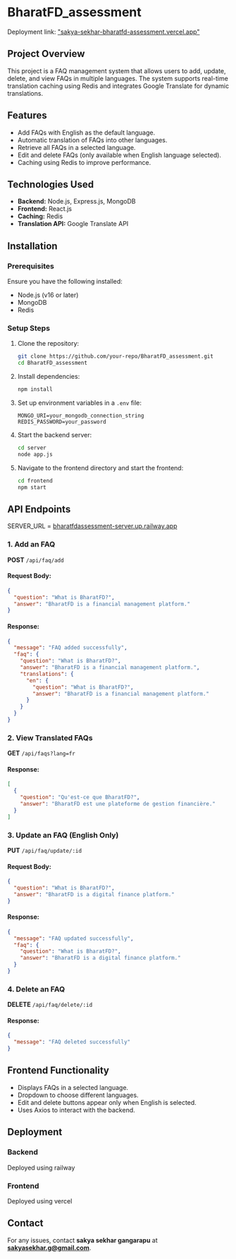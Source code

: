 # BharatFD_assessment

Deployment link: ["sakya-sekhar-bharatfd-assessment.vercel.app"](https://sakya-sekhar-bharatfd-assessment.vercel.app/)
## Project Overview
This project is a FAQ management system that allows users to add, update, delete, and view FAQs in multiple languages. The system supports real-time translation caching using Redis and integrates Google Translate for dynamic translations.

## Features
- Add FAQs with English as the default language.
- Automatic translation of FAQs into other languages.
- Retrieve all FAQs in a selected language.
- Edit and delete FAQs (only available when English language selected).
- Caching using Redis to improve performance.

## Technologies Used
- **Backend:** Node.js, Express.js, MongoDB
- **Frontend:** React.js
- **Caching:** Redis
- **Translation API:** Google Translate API

## Installation
### Prerequisites
Ensure you have the following installed:
- Node.js (v16 or later)
- MongoDB
- Redis

### Setup Steps
1. Clone the repository:
   ```sh
   git clone https://github.com/your-repo/BharatFD_assessment.git
   cd BharatFD_assessment
   ```
2. Install dependencies:
   ```sh
   npm install
   ```
3. Set up environment variables in a `.env` file:
   ```
   MONGO_URI=your_mongodb_connection_string
   REDIS_PASSWORD=your_password
   ```
4. Start the backend server:
   ```sh
   cd server
   node app.js
   ```
5. Navigate to the frontend directory and start the frontend:
   ```sh
   cd frontend
   npm start
   ```

## API Endpoints
SERVER_URL = [bharatfdassessment-server.up.railway.app](https://bharatfdassessment-server.up.railway.app)
### 1. Add an FAQ
**POST** `/api/faq/add`
#### Request Body:
```json
{
  "question": "What is BharatFD?",
  "answer": "BharatFD is a financial management platform."
}
```
#### Response:
```json
{
  "message": "FAQ added successfully",
  "faq": {
    "question": "What is BharatFD?",
    "answer": "BharatFD is a financial management platform.",
    "translations": {
      "en": {
        "question": "What is BharatFD?",
        "answer": "BharatFD is a financial management platform."
      }
    }
  }
}
```

### 2. View Translated FAQs
**GET** `/api/faqs?lang=fr`
#### Response:
```json
[
  {
    "question": "Qu'est-ce que BharatFD?",
    "answer": "BharatFD est une plateforme de gestion financière."
  }
]
```

### 3. Update an FAQ (English Only)
**PUT** `/api/faq/update/:id`
#### Request Body:
```json
{
  "question": "What is BharatFD?",
  "answer": "BharatFD is a digital finance platform."
}
```
#### Response:
```json
{
  "message": "FAQ updated successfully",
  "faq": {
    "question": "What is BharatFD?",
    "answer": "BharatFD is a digital finance platform."
  }
}
```

### 4. Delete an FAQ
**DELETE** `/api/faq/delete/:id`
#### Response:
```json
{
  "message": "FAQ deleted successfully"
}
```

## Frontend Functionality
- Displays FAQs in a selected language.
- Dropdown to choose different languages.
- Edit and delete buttons appear only when English is selected.
- Uses Axios to interact with the backend.

## Deployment
### Backend
Deployed using railway

### Frontend
Deployed using vercel

## Contact
For any issues, contact **sakya sekhar gangarapu** at **sakyasekhar.g@gmail.com**.

